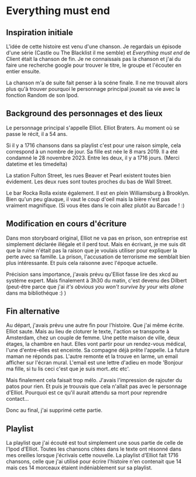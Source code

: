 # Everything must end

## Inspiration initiale

L'idée de cette histoire est venu d'une chanson. Je regardais un épisode d'une série (Castle ou The Blacklist il me semble) et *Everything must end* de Client était la chanson de fin. Je ne connaissais pas la chanson et j'ai du faire une recherche google pour trouver le titre, le groupe et l'écouter en entier ensuite.

La chanson m'a de suite fait penser à la scéne finale. Il ne me trouvait alors plus qu'à trouver pourquoi le personnage principal joueait sa vie avec la fonction Random de son Ipod.

## Background des personnages et des lieux

Le personnage principal s'appelle Elliot. Elliot Braters. Au moment où se passe le récit, il a 54 ans.

Si il y a 1716 chansons dans sa playlist c'est pour une raison simple, cela correspond à un nombre de jour. Sa fille est née le 8 mars 2019. Il a été condamné le 28 novembre 2023. Entre les deux, il y a 1716 jours. (Merci datetime et les timedelta)

La station Fulton Street, les rues Beaver et Pearl existent toutes bien évidement. Les deux rues sont toutes proches du bas de Wall Street.

Le bar Rocka Rolla existe également. Il est en plein Williamsburg à Brooklyn. Bien qu'un peu glauque, il vaut le coup d'oeil mais la bière n'est pas vraiment magnifique. (Si vous êtes dans le coin allez plutôt au Barcade ! :)

## Modification en cours d'écriture

Dans mon storyboard original, Elliot ne va pas en prison, son entreprise est simplement déclarée illégale et il perd tout. Mais en écrivant, je me suis dit que la ruine n'était pas la raison que je voulais utiliser pour expliquer la perte avec sa famille. La prison, l'accusation de terrorisme me semblait bien plus intéressante. Et puis cela raisonne avec l'époque actuelle.

Précision sans importance, j'avais prévu qu'Elliot fasse lire des xkcd au systéme expert. Mais finalement à 3h30 du matin, c'est devenu des Dilbert (peut-être parce que j'ai *it's obvious you won't survive by your wits alone* dans ma bibliothéque :) )

## Fin alternative

Au départ, j'avais prévu une autre fin pour l'histoire. Que j'ai même écrite. Elliot saute. Mais au lieu de cloturer le texte, l'action se transporte à Amsterdam, chez un couple de femme. Une petite maison de ville, deux étages, la chambre en haut. Elles vont partir pour un rendez-vous médical, l'une d'entre-elles est enceinte. Sa compagne déjà prête l'appelle. La future maman ne réponds pas. L'autre remonte et la trouve en larme, un email afficher sur l'écran mural. L'email est une lettre d'adieu en mode 'Bonjour ma fille, si tu lis ceci c'est que je suis mort..etc etc'.

Mais finalement cela faisait trop mélo. J'avais l'impression de rajouter du patos pour rien. Et puis je trouvais
que cela n'allait pas avec le personnage d'Elliot. Pourquoi est ce qu'il aurait attendu sa mort pour reprendre contact...

Donc au final, j'ai supprimé cette partie.

## Playlist

La playlist que j'ai écouté est tout simplement une sous partie de celle de l'Ipod d'Elliot. Toutes les chansons citées dans le texte ont résonné dans mes oreilles lorsque j'écrivais cette nouvelle. La playlist d'Elliot fait 1716 chansons, celle que j'ai utilisé pour écrire l'histoire n'en contenait que 14 mais ces 14 morceaux étaient indéniablement sur sa playlist. 

